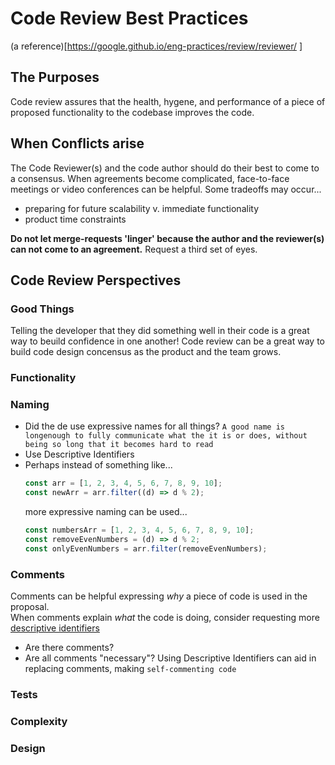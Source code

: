 # Code Review Best Practices

(a reference)[https://google.github.io/eng-practices/review/reviewer/
]

## The Purposes

Code review assures that the health, hygene, and performance of a piece of proposed functionality to the codebase improves the code.

## When Conflicts arise

The Code Reviewer(s) and the code author should do their best to come to a consensus. When agreements become complicated, face-to-face meetings or video conferences can be helpful. Some tradeoffs may occur...

- preparing for future scalability v. immediate functionality
- product time constraints

**Do not let merge-requests 'linger' because the author and the reviewer(s) can not come to an agreement.** Request a third set of eyes.

## Code Review Perspectives

### Good Things

Telling the developer that they did something well in their code is a great way to beuild confidence in one another! Code review can be a great way to build code design concensus as the product and the team grows.

### Functionality

### Naming

- Did the de use expressive names for all things? `A good name is longenough to fully communicate what the it is or does, without being so long that it becomes hard to read`
- Use Descriptive Identifiers
- Perhaps instead of something like...
  ```js
  const arr = [1, 2, 3, 4, 5, 6, 7, 8, 9, 10];
  const newArr = arr.filter((d) => d % 2);
  ```
  more expressive naming can be used...
  ```js
  const numbersArr = [1, 2, 3, 4, 5, 6, 7, 8, 9, 10];
  const removeEvenNumbers = (d) => d % 2;
  const onlyEvenNumbers = arr.filter(removeEvenNumbers);
  ```

### Comments

Comments can be helpful expressing _why_ a piece of code is used in the proposal.  
When comments explain _what_ the code is doing, consider requesting more [descriptive identifiers](#naming)

- Are there comments?
- Are all comments "necessary"? Using Descriptive Identifiers can aid in replacing comments, making `self-commenting code`

### Tests

### Complexity

### Design
